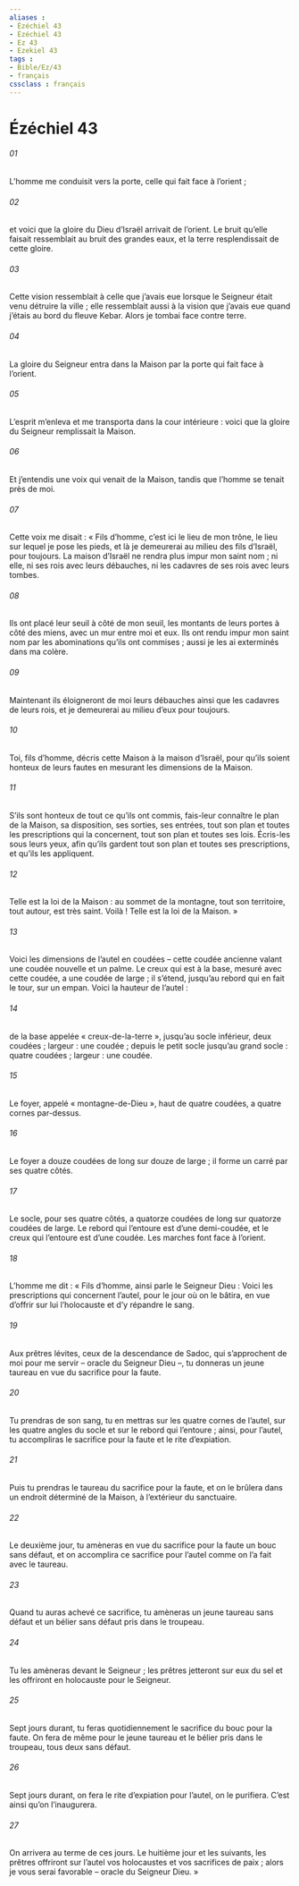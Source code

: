 ```yaml
---
aliases : 
- Ézéchiel 43
- Ézéchiel 43
- Ez 43
- Ezekiel 43
tags : 
- Bible/Ez/43
- français
cssclass : français
---
```


# Ézéchiel 43

###### 01
L’homme me conduisit vers la porte, celle qui fait face à l’orient ;
###### 02
et voici que la gloire du Dieu d’Israël arrivait de l’orient. Le bruit qu’elle faisait ressemblait au bruit des grandes eaux, et la terre resplendissait de cette gloire.
###### 03
Cette vision ressemblait à celle que j’avais eue lorsque le Seigneur était venu détruire la ville ; elle ressemblait aussi à la vision que j’avais eue quand j’étais au bord du fleuve Kebar. Alors je tombai face contre terre.
###### 04
La gloire du Seigneur entra dans la Maison par la porte qui fait face à l’orient.
###### 05
L’esprit m’enleva et me transporta dans la cour intérieure : voici que la gloire du Seigneur remplissait la Maison.
###### 06
Et j’entendis une voix qui venait de la Maison, tandis que l’homme se tenait près de moi.
###### 07
Cette voix me disait : « Fils d’homme, c’est ici le lieu de mon trône, le lieu sur lequel je pose les pieds, et là je demeurerai au milieu des fils d’Israël, pour toujours. La maison d’Israël ne rendra plus impur mon saint nom ; ni elle, ni ses rois avec leurs débauches, ni les cadavres de ses rois avec leurs tombes.
###### 08
Ils ont placé leur seuil à côté de mon seuil, les montants de leurs portes à côté des miens, avec un mur entre moi et eux. Ils ont rendu impur mon saint nom par les abominations qu’ils ont commises ; aussi je les ai exterminés dans ma colère.
###### 09
Maintenant ils éloigneront de moi leurs débauches ainsi que les cadavres de leurs rois, et je demeurerai au milieu d’eux pour toujours.
###### 10
Toi, fils d’homme, décris cette Maison à la maison d’Israël, pour qu’ils soient honteux de leurs fautes en mesurant les dimensions de la Maison.
###### 11
S’ils sont honteux de tout ce qu’ils ont commis, fais-leur connaître le plan de la Maison, sa disposition, ses sorties, ses entrées, tout son plan et toutes les prescriptions qui la concernent, tout son plan et toutes ses lois. Écris-les sous leurs yeux, afin qu’ils gardent tout son plan et toutes ses prescriptions, et qu’ils les appliquent.
###### 12
Telle est la loi de la Maison : au sommet de la montagne, tout son territoire, tout autour, est très saint. Voilà ! Telle est la loi de la Maison. »
###### 13
Voici les dimensions de l’autel en coudées – cette coudée ancienne valant une coudée nouvelle et un palme. Le creux qui est à la base, mesuré avec cette coudée, a une coudée de large ; il s’étend, jusqu’au rebord qui en fait le tour, sur un empan. Voici la hauteur de l’autel :
###### 14
de la base appelée « creux-de-la-terre », jusqu’au socle inférieur, deux coudées ; largeur : une coudée ; depuis le petit socle jusqu’au grand socle : quatre coudées ; largeur : une coudée.
###### 15
Le foyer, appelé « montagne-de-Dieu », haut de quatre coudées, a quatre cornes par-dessus.
###### 16
Le foyer a douze coudées de long sur douze de large ; il forme un carré par ses quatre côtés.
###### 17
Le socle, pour ses quatre côtés, a quatorze coudées de long sur quatorze coudées de large. Le rebord qui l’entoure est d’une demi-coudée, et le creux qui l’entoure est d’une coudée. Les marches font face à l’orient.
###### 18
L’homme me dit : « Fils d’homme, ainsi parle le Seigneur Dieu : Voici les prescriptions qui concernent l’autel, pour le jour où on le bâtira, en vue d’offrir sur lui l’holocauste et d’y répandre le sang.
###### 19
Aux prêtres lévites, ceux de la descendance de Sadoc, qui s’approchent de moi pour me servir – oracle du Seigneur Dieu –, tu donneras un jeune taureau en vue du sacrifice pour la faute.
###### 20
Tu prendras de son sang, tu en mettras sur les quatre cornes de l’autel, sur les quatre angles du socle et sur le rebord qui l’entoure ; ainsi, pour l’autel, tu accompliras le sacrifice pour la faute et le rite d’expiation.
###### 21
Puis tu prendras le taureau du sacrifice pour la faute, et on le brûlera dans un endroit déterminé de la Maison, à l’extérieur du sanctuaire.
###### 22
Le deuxième jour, tu amèneras en vue du sacrifice pour la faute un bouc sans défaut, et on accomplira ce sacrifice pour l’autel comme on l’a fait avec le taureau.
###### 23
Quand tu auras achevé ce sacrifice, tu amèneras un jeune taureau sans défaut et un bélier sans défaut pris dans le troupeau.
###### 24
Tu les amèneras devant le Seigneur ; les prêtres jetteront sur eux du sel et les offriront en holocauste pour le Seigneur.
###### 25
Sept jours durant, tu feras quotidiennement le sacrifice du bouc pour la faute. On fera de même pour le jeune taureau et le bélier pris dans le troupeau, tous deux sans défaut.
###### 26
Sept jours durant, on fera le rite d’expiation pour l’autel, on le purifiera. C’est ainsi qu’on l’inaugurera.
###### 27
On arrivera au terme de ces jours. Le huitième jour et les suivants, les prêtres offriront sur l’autel vos holocaustes et vos sacrifices de paix ; alors je vous serai favorable – oracle du Seigneur Dieu. »
